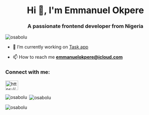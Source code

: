 <h1 align="center">Hi 👋, I'm Emmanuel Okpere</h1>
<h3 align="center">A passionate frontend developer from Nigeria</h3>

<p align="left"> <img src="https://komarev.com/ghpvc/?username=osabolu&label=Profile%20views&color=0e75b6&style=flat" alt="osabolu" /> </p>

- 🔭 I’m currently working on [Task app](http://127.0.0.1:8000/auth/log-in/)

- 📫 How to reach me **emmanuelokpere@icloud.com**

<h3 align="left">Connect with me:</h3>
<p align="left">
<a href="https://linkedin.com/in/https://www.linkedin.com/in/emmanuel-okpere-33663920a/" target="blank"><img align="center" src="https://raw.githubusercontent.com/rahuldkjain/github-profile-readme-generator/master/src/images/icons/Social/linked-in-alt.svg" alt="https://www.linkedin.com/in/emmanuel-okpere-33663920a/" height="30" width="40" /></a>
</p>

<p><img align="left" src="https://github-readme-stats.vercel.app/api/top-langs?username=osabolu&show_icons=true&locale=en&layout=compact" alt="osabolu" /></p>

<p>&nbsp;<img align="center" src="https://github-readme-stats.vercel.app/api?username=osabolu&show_icons=true&locale=en" alt="osabolu" /></p>

<p><img align="center" src="https://github-readme-streak-stats.herokuapp.com/?user=osabolu&" alt="osabolu" /></p>

